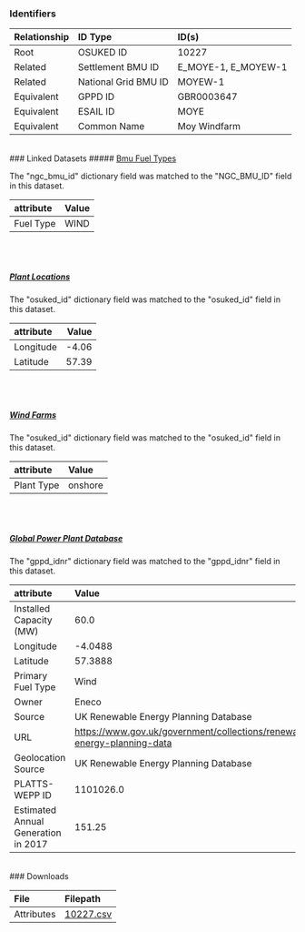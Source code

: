 ### Identifiers

| Relationship   | ID Type              | ID(s)               |
|:---------------|:---------------------|:--------------------|
| Root           | OSUKED ID            | 10227               |
| Related        | Settlement BMU ID    | E_MOYE-1, E_MOYEW-1 |
| Related        | National Grid BMU ID | MOYEW-1             |
| Equivalent     | GPPD ID              | GBR0003647          |
| Equivalent     | ESAIL ID             | MOYE                |
| Equivalent     | Common Name          | Moy Windfarm        |

<br>
### Linked Datasets
##### <a href="https://raw.githubusercontent.com/OSUKED/Dictionary-Datasets/main/datasets/bmu-fuel-types/datapackage.json">Bmu Fuel Types</a>



The "ngc_bmu_id" dictionary field was matched to the "NGC_BMU_ID" field in this dataset.

| attribute   | Value   |
|:------------|:--------|
| Fuel Type   | WIND    |

<br><br>
##### <a href="https://raw.githubusercontent.com/OSUKED/Dictionary-Datasets/main/datasets/plant-locations/datapackage.json">Plant Locations</a>



The "osuked_id" dictionary field was matched to the "osuked_id" field in this dataset.

| attribute   |   Value |
|:------------|--------:|
| Longitude   |   -4.06 |
| Latitude    |   57.39 |

<br><br>
##### <a href="https://raw.githubusercontent.com/OSUKED/Dictionary-Datasets/main/datasets/wind-farms/datapackage.json">Wind Farms</a>



The "osuked_id" dictionary field was matched to the "osuked_id" field in this dataset.

| attribute   | Value   |
|:------------|:--------|
| Plant Type  | onshore |

<br><br>
##### <a href="https://raw.githubusercontent.com/OSUKED/Dictionary-Datasets/main/datasets/global-power-plant-database/datapackage.json">Global Power Plant Database</a>



The "gppd_idnr" dictionary field was matched to the "gppd_idnr" field in this dataset.

| attribute                           | Value                                                                    |
|:------------------------------------|:-------------------------------------------------------------------------|
| Installed Capacity (MW)             | 60.0                                                                     |
| Longitude                           | -4.0488                                                                  |
| Latitude                            | 57.3888                                                                  |
| Primary Fuel Type                   | Wind                                                                     |
| Owner                               | Eneco                                                                    |
| Source                              | UK Renewable Energy Planning Database                                    |
| URL                                 | https://www.gov.uk/government/collections/renewable-energy-planning-data |
| Geolocation Source                  | UK Renewable Energy Planning Database                                    |
| PLATTS-WEPP ID                      | 1101026.0                                                                |
| Estimated Annual Generation in 2017 | 151.25                                                                   |


<br>
### Downloads


| File       | Filepath                                                                              |
|:-----------|:--------------------------------------------------------------------------------------|
| Attributes | [10227.csv](https://osuked.github.io/Power-Station-Dictionary/object_attrs/10227.csv) |
